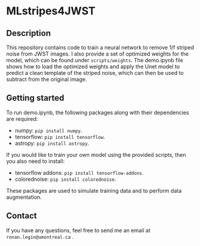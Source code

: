 # MLstripes4JWST

## Description

This repository contains code to train a neural network to remove 1/f striped noise from JWST images. I also provide a set of optimized weights for the model, which can be found under `scripts/weights`. The demo.ipynb file shows how to load the optimized weights and apply the Unet model to predict a clean template of the striped noise, which can then be used to subtract from the original image.


## Getting started

To run demo.ipynb, the following packages along with their dependencies are required:

- numpy: `pip install numpy`.
- tensorflow: `pip install tensorflow`.
- astropy: `pip install astropy`.

If you would like to train your own model using the provided scripts, then you also need to install:

- tensorflow addons: `pip install tensorflow-addons`.
- colorednoise: `pip install colorednoise`.

These packages are used to simulate training data and to perform data augmentation.

## Contact

If you have any questions, feel free to send me an email at `ronan.legin@umontreal.ca` .
